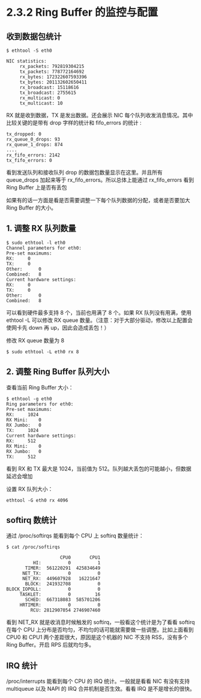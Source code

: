 # 2.3.2 Ring Buffer 的监控与配置


## 收到数据包统计

```
$ ethtool -S eth0

NIC statistics:
     rx_packets: 792819304215
     tx_packets: 778772164692
     rx_bytes: 172322607593396
     tx_bytes: 201132602650411
     rx_broadcast: 15118616
     tx_broadcast: 2755615
     rx_multicast: 0
     tx_multicast: 10

```

RX 就是收到数据，TX 是发出数据。还会展示 NIC 每个队列收发消息情况。其中比较关键的是带有 drop 字样的统计和 fifo_errors 的统计 :

```
tx_dropped: 0
rx_queue_0_drops: 93
rx_queue_1_drops: 874
....
rx_fifo_errors: 2142
tx_fifo_errors: 0
```

看到发送队列和接收队列 drop 的数据包数量显示在这里。并且所有 queue_drops 加起来等于 rx_fifo_errors。所以总体上能通过 rx_fifo_errors 看到 Ring Buffer 上是否有丢包

如果有的话一方面是看是否需要调整一下每个队列数据的分配，或者是否要加大 Ring Buffer 的大小。


## 1. 调整 RX 队列数量

```
$ sudo ethtool -l eth0
Channel parameters for eth0:
Pre-set maximums:
RX:		0
TX:		0
Other:		0
Combined:	8
Current hardware settings:
RX:		0
TX:		0
Other:		0
Combined:	8
```

可以看到硬件最多支持 8 个，当前也用满了 8 个。如果 RX 队列没有用满，使用 ethtool -L 可以修改 RX queue 数量。（注意：对于大部分驱动，修改以上配置会使网卡先 down 再 up，因此会造成丢包！）

修改 RX queue 数量为 8 
```
$ sudo ethtool -L eth0 rx 8
```

## 2. 调整 Ring Buffer 队列大小

查看当前 Ring Buffer 大小：

```
$ ethtool -g eth0
Ring parameters for eth0:
Pre-set maximums:
RX:		1024
RX Mini:	0
RX Jumbo:	0
TX:		1024
Current hardware settings:
RX:		512
RX Mini:	0
RX Jumbo:	0
TX:		512
```

看到 RX 和 TX 最大是 1024，当前值为 512。队列越大丢包的可能越小，但数据延迟会增加

设置 RX 队列大小：

```
ethtool -G eth0 rx 4096
```

## softirq 数统计

通过 /proc/softirqs 能看到每个 CPU 上 softirq 数量统计：

```
$ cat /proc/softirqs

                    CPU0       CPU1       
          HI:          0          1
       TIMER:  561220291  425834649
      NET_TX:          0          0
      NET_RX:  449607928   16221647
       BLOCK:  241932708          0
BLOCK_IOPOLL:          0          0
     TASKLET:          0         16
       SCHED:  667318083  585701206
     HRTIMER:          0          0
         RCU: 2812907054 2746907460
```

看到 NET_RX 就是收消息时候触发的 softirq，一般看这个统计是为了看看 softirq 在每个 CPU 上分布是否均匀，不均匀的话可能就需要做一些调整。比如上面看到 CPU0 和 CPU1 两个差距很大，原因是这个机器的 NIC 不支持 RSS，没有多个 Ring Buffer。开启 RPS 后就均匀多。

## IRQ 统计
/proc/interrupts 能看到每个 CPU 的 IRQ 统计。一般就是看看 NIC 有没有支持 multiqueue 以及 NAPI 的 IRQ 合并机制是否生效。看看 IRQ 是不是增长的很快。

